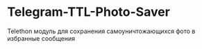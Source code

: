 # Telegram-TTL-Photo-Saver
Telethon модуль для сохранения самоуничтожающихся фото в избранные сообщения
